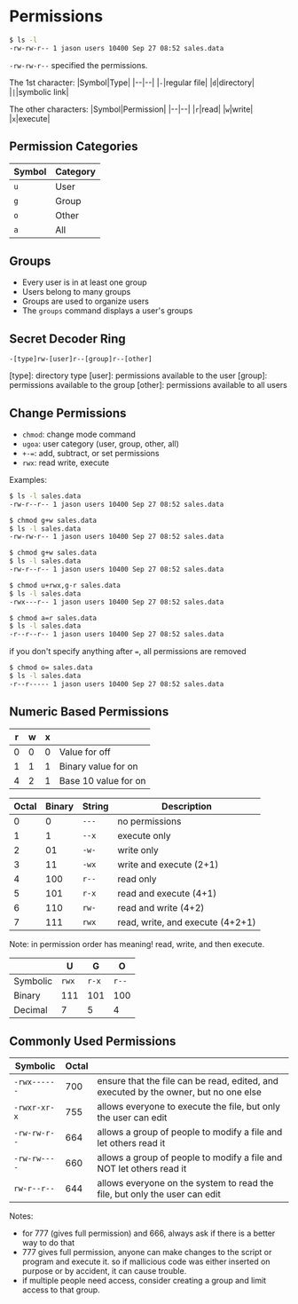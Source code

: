 
# Permissions
```bash
$ ls -l
-rw-rw-r-- 1 jason users 10400 Sep 27 08:52 sales.data
```

`-rw-rw-r--` specified the permissions.

The 1st character:
|Symbol|Type|
|--|--|
|`-`|regular file|
|`d`|directory|
|`|`|symbolic link|

The other characters:
|Symbol|Permission|
|--|--|
|`r`|read|
|`w`|write|
|`x`|execute|

## Permission Categories
|Symbol|Category|
|--|--|
|`u`|User|
|`g`|Group|
|`o`|Other|
|`a`|All|

## Groups
- Every user is in at least one group
- Users belong to many groups
- Groups are used to organize users
- The `groups` command displays a user's groups

## Secret Decoder Ring
`-[type]rw-[user]r--[group]r--[other]`

[type]: directory type
[user]: permissions available to the user
[group]: permissions available to the group
[other]: permissions available to all users

## Change Permissions
- `chmod`: change mode command
- `ugoa`: user category (user, group, other, all)
- `+-=`: add, subtract, or set permissions
- `rwx`: read write, execute

Examples:
```bash
$ ls -l sales.data
-rw-r--r-- 1 jason users 10400 Sep 27 08:52 sales.data
```

```bash
$ chmod g+w sales.data
$ ls -l sales.data
-rw-rw-r-- 1 jason users 10400 Sep 27 08:52 sales.data
```

```bash
$ chmod g+w sales.data
$ ls -l sales.data
-rw-r--r-- 1 jason users 10400 Sep 27 08:52 sales.data
```

```bash
$ chmod u+rwx,g-r sales.data
$ ls -l sales.data
-rwx---r-- 1 jason users 10400 Sep 27 08:52 sales.data
```

```bash
$ chmod a=r sales.data
$ ls -l sales.data
-r--r--r-- 1 jason users 10400 Sep 27 08:52 sales.data
```

if you don't specify anything after `=`, all permissions are removed

```bash
$ chmod o= sales.data
$ ls -l sales.data
-r--r----- 1 jason users 10400 Sep 27 08:52 sales.data
```

## Numeric Based Permissions
|r|w|x||
|--|--|--|--|
|0|0|0|Value for off|
|1|1|1|Binary value for on|
|4|2|1|Base 10 value for on|

|Octal|Binary|String|Description|
|--|--|--|--|
|0|0|`---`|no permissions|
|1|1|`--x`|execute only|
|2|01|`-w-`|write only|
|3|11|`-wx`|write and execute (2+1)|
|4|100|`r--`|read only|
|5|101|`r-x`|read and execute (4+1)|
|6|110|`rw-`|read and write (4+2)|
|7|111|`rwx`|read, write, and execute (4+2+1)|

Note: in permission order has meaning! read, write, and then execute.

||U|G|O|
|--|--|--|--|
|Symbolic|`rwx`|`r-x`|`r--`|
|Binary|111|101|100|
|Decimal|7|5|4|

## Commonly Used Permissions

|Symbolic|Octal||
|--|--|--|
|`-rwx------`|700|ensure that the file can be read, edited, and executed by the owner, but no one else|
|`-rwxr-xr-x`|755|allows everyone to execute the file, but only the user can edit|
|`-rw-rw-r--`|664|allows a group of people to modify a file and let others read it|
|`-rw-rw----`|660|allows a group of people to modify a file and NOT let others read it|
|`rw-r--r--`|644|allows everyone on the system to read the file, but only the user can edit|

Notes:
- for 777 (gives full permission) and 666, always ask if there is a better way to do that
- 777 gives full permission, anyone can make changes to the script or program and execute it. so if mallicious code was either inserted on purpose or by accident, it can cause trouble.
- if multiple people need access, consider creating a group and limit access to that group.
